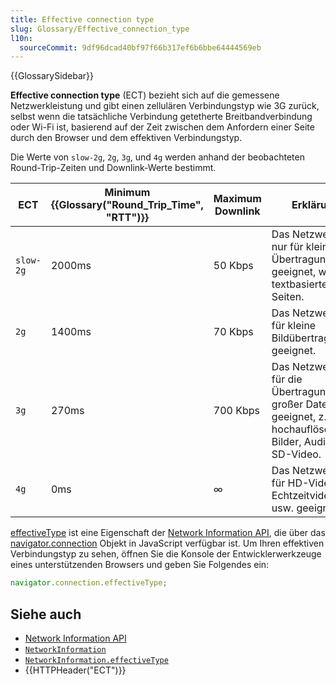 ```yaml
---
title: Effective connection type
slug: Glossary/Effective_connection_type
l10n:
  sourceCommit: 9df96dcad40bf97f66b317ef6b6bbe64444569eb
---
```


{{GlossarySidebar}}

**Effective connection type** (ECT) bezieht sich auf die gemessene Netzwerkleistung und gibt einen zellulären Verbindungstyp wie 3G zurück, selbst wenn die tatsächliche Verbindung getetherte Breitbandverbindung oder Wi-Fi ist, basierend auf der Zeit zwischen dem Anfordern einer Seite durch den Browser und dem effektiven Verbindungstyp.

Die Werte von `slow-2g`, `2g`, `3g`, und `4g` werden anhand der beobachteten Round-Trip-Zeiten und Downlink-Werte bestimmt.

| ECT       | Minimum {{Glossary("Round_Trip_Time", "RTT")}} | Maximum Downlink | Erklärung                                                                                                     |
| --------- | ---------------------------------------------- | ---------------- | ------------------------------------------------------------------------------------------------------------- |
| `slow-2g` | 2000ms                                         | 50 Kbps          | Das Netzwerk ist nur für kleine Übertragungen geeignet, wie textbasierte Seiten.                              |
| `2g`      | 1400ms                                         | 70 Kbps          | Das Netzwerk ist für kleine Bildübertragungen geeignet.                                                       |
| `3g`      | 270ms                                          | 700 Kbps         | Das Netzwerk ist für die Übertragung großer Dateien geeignet, z.B. hochauflösende Bilder, Audio und SD-Video. |
| `4g`      | 0ms                                            | ∞                | Das Netzwerk ist für HD-Video, Echtzeitvideo usw. geeignet.                                                   |

[effectiveType](/de/docs/Web/API/NetworkInformation/effectiveType) ist eine Eigenschaft der [Network Information API](/de/docs/Web/API/Network_Information_API), die über das [navigator.connection](/de/docs/Web/API/Navigator/connection) Objekt in JavaScript verfügbar ist. Um Ihren effektiven Verbindungstyp zu sehen, öffnen Sie die Konsole der Entwicklerwerkzeuge eines unterstützenden Browsers und geben Sie Folgendes ein:

```js
navigator.connection.effectiveType;
```

## Siehe auch

- [Network Information API](/de/docs/Web/API/Network_Information_API)
- [`NetworkInformation`](/de/docs/Web/API/NetworkInformation)
- [`NetworkInformation.effectiveType`](/de/docs/Web/API/NetworkInformation/effectiveType)
- {{HTTPHeader("ECT")}}
